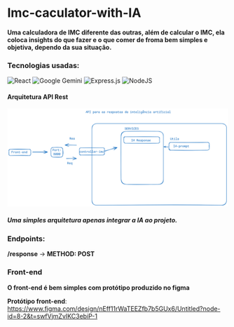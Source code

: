# Imc-caculator-with-IA
__Uma calculadora de IMC diferente das outras, além de calcular o IMC, ela coloca insights do que fazer e o que comer de froma bem simples e objetiva, dependo da sua situação.__

### Tecnologias usadas:
![React](https://img.shields.io/badge/react-%2320232a.svg?style=for-the-badge&logo=react&logoColor=%2361DAFB)
![Google Gemini](https://img.shields.io/badge/google%20gemini-8E75B2?style=for-the-badge&logo=google%20gemini&logoColor=white)
![Express.js](https://img.shields.io/badge/express.js-%23404d59.svg?style=for-the-badge&logo=express&logoColor=%2361DAFB)
![NodeJS](https://img.shields.io/badge/node.js-6DA55F?style=for-the-badge&logo=node.js&logoColor=white)


#### __Arquitetura API Rest__
![arch](.//img/imc-arch.png)

##### __Uma simples arquitetura apenas integrar a IA ao projeto.__


### Endpoints:
 __/response__ -> **METHOD: POST**

### Front-end
__O front-end é bem simples com protótipo produzido no figma__

__Protótipo front-end__: https://www.figma.com/design/nEff11rWaTEEZfb7b5GUx6/Untitled?node-id=8-2&t=swfVjmZvIKC3ebiP-1



